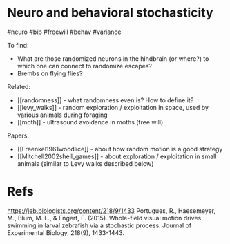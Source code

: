 # Neuro and behavioral stochasticity

#neuro #bib #freewill #behav #variance

To find:
* What are those randomized neurons in the hindbrain (or where?) to which one can connect to randomize escapes?
* Brembs on flying flies?

Related:
* [[randomness]] - what randomness even is? How to define it?
* [[levy_walks]] - random exploration / exploitation in space, used by various animals during foraging
* [[moth]] - ultrasound avoidance in moths (free will)

Papers:
* [[Fraenkel1961woodlice]] - about how random motion is a good strategy
* [[Mitchell2002shell_games]] - about exploration / exploitation in small animals (similar to Levy walks described below)

# Refs

https://jeb.biologists.org/content/218/9/1433
Portugues, R., Haesemeyer, M., Blum, M. L., & Engert, F. (2015). Whole-field visual motion drives swimming in larval zebrafish via a stochastic process. Journal of Experimental Biology, 218(9), 1433-1443.